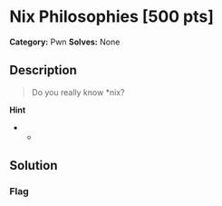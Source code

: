 # Nix Philosophies [500 pts]

**Category:** Pwn
**Solves:** None

## Description
>Do you really know *nix?

**Hint**
* -

## Solution

### Flag

